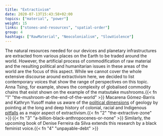 ```yaml
---
title: "Extractivism"
date: 2020-07-13T15:43:58+02:00
topics: ["material", "power"]
weight: 15
links: ["stones-and-resources", "spatial-order"]
group: 4
hashtags: ["RawMaterial", "Neocolonialism", "SlowViolence"]
---
```


The natural resources needed for our devices and planetary infrastructures are extracted from various places on the Earth to be traded around the world. However, the artificial process of commodification of raw material and the resulting political and humanitarian issues in these areas of the world are the focus of this aspect. While we cannot cover the whole extensive discourse around extractivism here, we decided to list contemporary voices that show the range of perspectives on this topic. Anna Tsing, for example, shows the complexity of globalised commodity chains that exist shown on the example of the matsutake mushrooms.{{< fn "1" "the-mushroom-at-the-end-of-the-world" >}} Macarena Gómez-Barris and Kathryn Yusoff make us aware of the [political dimensions](https://www.versobooks.com/blogs/4225-a-billion-black-anthropocenes) of geology by pointing at the long and deep history of colonial, racial and Indigenous [pitfalls](https://www.e-flux.com/journal/97/252226/white-utopia-black-inferno-life-on-a-geologic-spike/) as a major aspect of extractivism.{{< fn "2" "the-extractive-zone" >}}&#8239;{{< fn "3" "a-billion-black-anthropocenes-or-none" >}} Similarly, the upcoming book of Denise Ferreira da Silva extends this research by a black feminist voice.{{< fn "4" "unpayable-debt" >}}